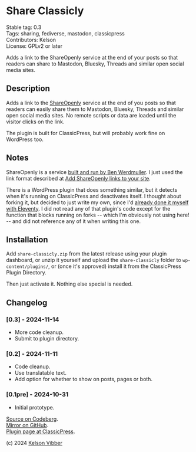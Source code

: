 # Share Classicly

Stable tag: 0.3  
Tags: sharing, fediverse, mastodon, classicpress  
Contributors: Kelson  
License: GPLv2 or later  

Adds a link to the ShareOpenly service at the end of your posts so that readers can share to Mastodon, Bluesky, Threads and similar open social media sites.

## Description

Adds a link to the [ShareOpenly](https://shareopenly.org/) service at the end of you posts so that readers can easily share them to Mastodon, Bluesky, Threads and similar open social media sites. No remote scripts or data are loaded until the visitor clicks on the link.

The plugin is built for ClassicPress, but will probably work fine on WordPress too.

## Notes

ShareOpenly is a service [built and run by Ben Werdmuller](https://werd.io/2024/share-openly). I just used the link format described at [Add ShareOpenly links to your site](https://shareopenly.org/add/).

There is a WordPress plugin that does something similar, but it detects when it's running on ClassicPress and deactivates itself. I thought about forking it, but decided to just write my own, since I'd [already done it myself with Eleventy](https://hyperborea.org/tech-tips/share-openly/). I did not read any of that plugin's code except for the function that blocks running on forks -- which I'm obviously not using here! -- and did not reference any of it when writing this one.

## Installation

Add `share-classicly.zip` from the latest release using your plugin dashboard, or unzip it yourself and upload the `share-classicly` folder to `wp-content/plugins/`, or (once it's approved) install it from the ClassicPress Plugin Directory.

Then just activate it. Nothing else special is needed.

## Changelog

### [0.3] - 2024-11-14
* More code cleanup.
* Submit to plugin directory.

### [0.2] - 2024-11-11

* Code cleanup.
* Use translatable text.
* Add option for whether to show on posts, pages or both.

### [0.1pre] - 2024-10-31

* Initial prototype.

[Source on Codeberg](https://codeberg.org/kvibber/share-classicly).  
[Mirror on GitHub](https://github.com/kvibber/share-classicly).  
[Plugin page at ClassicPress](https://directory.classicpress.net/plugins/share-classicly).

(c) 2024 [Kelson Vibber](https://kvibber.com/)

